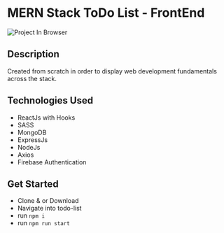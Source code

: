 # MERN Stack ToDo List - FrontEnd

![Project In Browser](https://i.imgur.com/nmho5K7.png)

## Description

Created from scratch in order to display web development fundamentals across the stack.

## Technologies Used

- ReactJs with Hooks
- SASS
- MongoDB
- ExpressJs
- NodeJs
- Axios
- Firebase Authentication

## Get Started

- Clone & or Download
- Navigate into todo-list
- run `npm i`
- run `npm run start`

